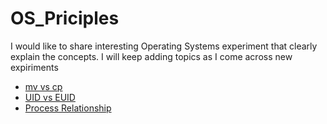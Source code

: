 # OS_Priciples
 I would like to share interesting Operating Systems experiment that clearly explain the concepts. I will keep adding topics as I come across new expiriments
 
- [mv vs cp](MV_CP/README.md)
- [UID vs EUID](UID_EUID/README.md)
- [Process Relationship](Process_Relationship/README.md)

